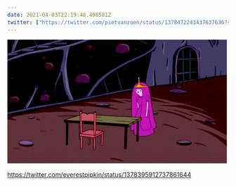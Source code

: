 ```yaml
---
date: 2021-04-03T22:19:48.498581Z
twitter: ["https://twitter.com/pietvanzoen/status/1378472243437637636?s=20"]
---
```

![](/media/tableflip.gif)

https://twitter.com/everestpipkin/status/1378395912737861644
